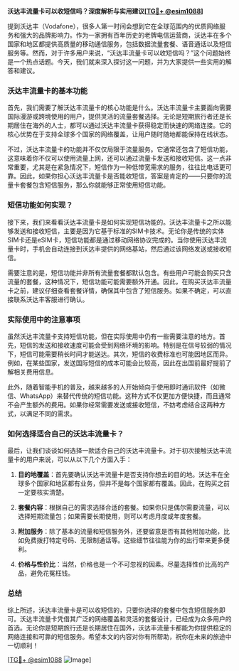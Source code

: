 **沃达丰流量卡可以收短信吗？深度解析与实用建议[[TG💪+ @esim1088](https://t.me/s/esim1088)]**

提到沃达丰（Vodafone），很多人第一时间会想到它在全球范围内的优质网络服务和强大的品牌影响力。作为一家拥有百年历史的老牌电信运营商，沃达丰在多个国家和地区都提供高质量的移动通信服务，包括数据流量套餐、语音通话以及短信服务等。然而，对于许多用户来说，“沃达丰流量卡可以收短信吗？”这个问题始终是一个热点话题。今天，我们就来深入探讨这一问题，并为大家提供一些实用的解答和建议。

### 沃达丰流量卡的基本功能

首先，我们需要了解沃达丰流量卡的核心功能是什么。沃达丰流量卡主要面向需要国际漫游或跨境使用的用户，提供灵活的流量套餐选择。无论是短期旅行者还是长期居住在海外的人士，都可以通过沃达丰流量卡获得稳定而快速的网络连接。它的核心优势在于支持全球多个国家的网络覆盖，让用户随时随地都能保持在线状态。

不过，沃达丰流量卡的功能并不仅仅局限于流量服务。它通常还包含了短信功能，这意味着你不仅可以使用流量上网，还可以通过流量卡发送和接收短信。这一点非常重要，尤其是在紧急情况下，短信作为一种低带宽需求的服务，往往比电话更可靠。因此，如果你担心沃达丰流量卡是否能收短信，答案是肯定的——只要你的流量卡套餐包含短信服务，那么你就能够正常使用短信功能。

### 短信功能如何实现？

接下来，我们来看看沃达丰流量卡是如何实现短信功能的。沃达丰流量卡之所以能够发送和接收短信，主要是因为它基于标准的SIM卡技术。无论你是传统的实体SIM卡还是eSIM卡，短信功能都是通过移动网络协议完成的。当你使用沃达丰流量卡时，手机会自动连接到沃达丰提供的网络基站，然后通过该网络发送或接收短信。

需要注意的是，短信功能并非所有流量套餐都默认包含。有些用户可能会购买只含流量的套餐，这种情况下，短信功能可能需要额外开通。因此，在购买沃达丰流量卡之前，建议仔细查看套餐详情，确保其中包含了短信服务。如果不确定，可以直接联系沃达丰客服进行确认。

### 实际使用中的注意事项

虽然沃达丰流量卡支持短信功能，但在实际使用中仍有一些需要注意的地方。首先，短信的发送和接收速度可能会受到网络环境的影响。特别是在信号较弱的情况下，短信可能需要稍长时间才能送达。其次，短信的收费标准也可能因地区而异。例如，在某些国家，发送国际短信的成本可能会比较高，因此在出国前最好提前了解相关费用信息。

此外，随着智能手机的普及，越来越多的人开始倾向于使用即时通讯软件（如微信、WhatsApp）来替代传统的短信功能。这种方式不仅更加方便快捷，而且通常不会产生额外的费用。如果你经常需要发送或接收短信，不妨考虑结合这两种方式，以满足不同的需求。

### 如何选择适合自己的沃达丰流量卡？

最后，让我们谈谈如何选择一款适合自己的沃达丰流量卡。对于初次接触沃达丰流量卡的用户来说，可以从以下几个方面入手：

1. **目的地覆盖**：首先要确认沃达丰流量卡是否支持你想去的目的地。沃达丰在全球多个国家和地区都有业务，但并不是每个国家都有覆盖。因此，在购买之前一定要核实清楚。
   
2. **套餐内容**：根据自己的需求选择合适的套餐。如果你只是偶尔需要流量，可以选择短期流量包；如果需要长期使用，则可以考虑月度或年度套餐。

3. **附加服务**：除了基本的流量和短信服务外，还要留意是否有其他附加功能，比如免费拨打特定号码、无限制通话等。这些细节往往能为你的出行带来更多便利。

4. **价格与性价比**：当然，价格也是一个不可忽视的因素。尽量选择性价比高的产品，避免花冤枉钱。

### 总结

综上所述，沃达丰流量卡是可以收短信的，只要你选择的套餐中包含短信服务即可。沃达丰流量卡凭借其广泛的网络覆盖和灵活的套餐设计，已经成为众多用户的首选。无论你是短期旅行还是长期居住在国外，沃达丰流量卡都能为你提供稳定的网络连接和可靠的短信服务。希望本文的内容对你有所帮助，祝你在未来的旅途中一切顺利！

[[TG💪+ @esim1088](https://t.me/s/esim1088) ![Image](https://i.postimg.cc/4NQfJmqS/Snipaste-2025-05-13-00-14-12.png)]
